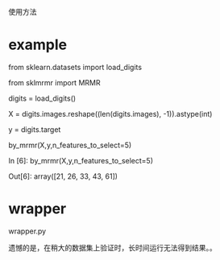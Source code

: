 使用方法

# example

from sklearn.datasets import load_digits

from sklmrmr import MRMR

digits = load_digits()

X = digits.images.reshape((len(digits.images), -1)).astype(int)

y = digits.target

by_mrmr(X,y,n_features_to_select=5)
 
In [6]: by_mrmr(X,y,n_features_to_select=5)

Out[6]: array([21, 26, 33, 43, 61])

# wrapper 

wrapper.py

遗憾的是，在稍大的数据集上验证时，长时间运行无法得到结果。。
